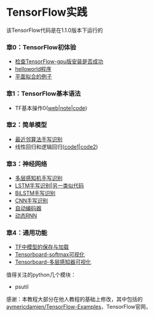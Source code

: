 # TensorFlow实践
该TensorFlow代码是在1.1.0版本下运行的

### 章0：TensorFlow初体验

- [检查TensorFlow-gpu版安装是否成功](./codes/0/0_check_gpu.py)
- [helloworld程序](./codes/0/0_helloworld.py)
- [平面拟合的例子](./codes/0/0_try.py)

###  章1：TensorFlow基本语法 

- TF基本操作0([web](http://petersansan.top/web/1_basic_operations.html)|[note](./notes/1_basic_operations.ipynb)|[code](./codes/1/))

### 章2：简单模型

- [最近邻算法手写识别](./notes/2_nearest_neighbor.ipynb)
- 线性回归和逻辑回归([code1](./notes/2_linear_and_logistic_regression.ipynb)|[code2](./notes/2_linear_and_logistic_regression_1.ipynb))

### 章3：神经网络

- [多层感知机手写识别](./notes/3_multilayer_perceptron.ipynb)
- [LSTM手写识别](https://github.com/PeterSansan/TF_ACTION/blob/master/notes/3_recurrent_network.ipynb)|[另一类似代码](https://github.com/PeterSansan/TF_ACTION/blob/master/notes/3_recurrent_network_1.ipynb)
- [BiLSTM手写识别](https://github.com/PeterSansan/TF_ACTION/blob/master/notes/3_bidirectional_rnn.ipynb)
- [CNN手写识别](https://github.com/PeterSansan/TF_ACTION/blob/master/notes/3_convolutional_network.ipynb)
- [自动编码器](https://github.com/PeterSansan/TF_ACTION/blob/master/notes/3_autoencoder.ipynb)
- [动态RNN](https://github.com/PeterSansan/TF_ACTION/blob/master/notes/3_dynamic_rnn.ipynb)

### 章4：通用功能

- [TF中模型的保存与加载](./notes/4_save_restore_model.ipynb)
- [Tensorboard-softmax可视化](./notes/4_tensorboard_basic.ipynb)
- [Tensorboard-多层感知器可视化](./notes/4_tensorboard_advanced.ipynb)

值得关注的python几个模块：
- psutil

感谢：本教程大部分在他人教程的基础上修改，其中包括的[aymericdamien/TensorFlow-Examples](https://github.com/aymericdamien/TensorFlow-Examples)，TensorFlow官网，


